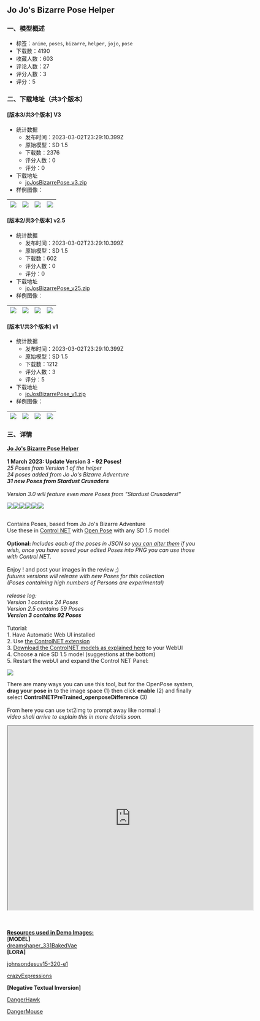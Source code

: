 ## Jo Jo's Bizarre Pose Helper
### 一、模型概述

- 标签：`anime`, `poses`, `bizarre`, `helper`, `jojo`, `pose`
- 下载数：4190
- 收藏人数：603
- 评论人数：27
- 评分人数：3
- 评分：5

### 二、下载地址（共3个版本）

#### [版本3/共3个版本] V3

- 统计数据
  - 发布时间：2023-03-02T23:29:10.399Z
  - 原始模型：SD 1.5
  - 下载数：2376
  - 评分人数：0
  - 评分：0
- 下载地址
  - [joJosBizarrePose_v3.zip](https://civitai.com/api/download/models/17117)
- 样例图像：

| <img src="https://image.civitai.com/xG1nkqKTMzGDvpLrqFT7WA/dd22975a-a2ec-4a03-0836-2455c1d53700/width=450/173553.jpeg" /> | <img src="https://image.civitai.com/xG1nkqKTMzGDvpLrqFT7WA/039d967f-4046-4fa7-a06b-2bae8a13ca00/width=450/173552.jpeg" /> | <img src="https://image.civitai.com/xG1nkqKTMzGDvpLrqFT7WA/545b2a46-df75-4953-a57e-1880b7c44b00/width=450/173551.jpeg" /> | <img src="https://image.civitai.com/xG1nkqKTMzGDvpLrqFT7WA/e5f886f4-5f3b-42ff-e76c-9ab26c9dda00/width=450/173550.jpeg" /> |
| ---- | ---- | ---- | ---- |

#### [版本2/共3个版本] v2.5

- 统计数据
  - 发布时间：2023-03-02T23:29:10.399Z
  - 原始模型：SD 1.5
  - 下载数：602
  - 评分人数：0
  - 评分：0
- 下载地址
  - [joJosBizarrePose_v25.zip](https://civitai.com/api/download/models/16423)
- 样例图像：

| <img src="https://image.civitai.com/xG1nkqKTMzGDvpLrqFT7WA/96ffdbe3-88f3-40a0-fa34-0958edc1d800/width=450/165758.jpeg" /> | <img src="https://image.civitai.com/xG1nkqKTMzGDvpLrqFT7WA/eee232b2-8165-414c-943d-ec65c290ab00/width=450/165804.jpeg" /> | <img src="https://image.civitai.com/xG1nkqKTMzGDvpLrqFT7WA/f12d7ff7-bc38-4ac0-1351-2e37fce5f500/width=450/165803.jpeg" /> | <img src="https://image.civitai.com/xG1nkqKTMzGDvpLrqFT7WA/5a00fd43-7397-46be-8716-fd8efe207b00/width=450/165802.jpeg" /> |
| ---- | ---- | ---- | ---- |

#### [版本1/共3个版本] v1

- 统计数据
  - 发布时间：2023-03-02T23:29:10.399Z
  - 原始模型：SD 1.5
  - 下载数：1212
  - 评分人数：3
  - 评分：5
- 下载地址
  - [joJosBizarrePose_v1.zip](https://civitai.com/api/download/models/15346)
- 样例图像：

| <img src="https://image.civitai.com/xG1nkqKTMzGDvpLrqFT7WA/4d25f12a-0f2b-4897-2e10-d670c7697100/width=450/152489.jpeg" /> | <img src="https://image.civitai.com/xG1nkqKTMzGDvpLrqFT7WA/7d31ca6d-e995-4410-d796-92354804e900/width=450/152508.jpeg" /> | <img src="https://image.civitai.com/xG1nkqKTMzGDvpLrqFT7WA/c588838a-de4f-43eb-4e86-d096868a3f00/width=450/152507.jpeg" /> | <img src="https://image.civitai.com/xG1nkqKTMzGDvpLrqFT7WA/4b322ccb-0fba-42f6-2b9a-4461a1742f00/width=450/152506.jpeg" /> |
| ---- | ---- | ---- | ---- |


### 三、详情
<p><strong><u>Jo Jo's Bizarre Pose Helper</u></strong><br /><br /><strong>1 March 2023: Update Version 3 - 92 Poses!</strong><br /><em>25 Poses from Version 1 of the helper<br />24 poses added from Jo Jo's Bizarre Adventure </em><br /><strong><em>31 new Poses from Stardust Crusaders</em></strong><br /><em><br />Version 3.0 will feature even more Poses from "Stardust Crusaders!"</em><br /></p><img src="https://imagecache.civitai.com/xG1nkqKTMzGDvpLrqFT7WA/1d9325af-b291-42ef-23af-503853850900/width=525" /><img src="https://imagecache.civitai.com/xG1nkqKTMzGDvpLrqFT7WA/3a8b74cc-27e6-4be7-b611-77730bc8a300/width=525" /><img src="https://imagecache.civitai.com/xG1nkqKTMzGDvpLrqFT7WA/79f817e8-e381-4e50-7d10-5f0e66567900/width=525" /><img src="https://imagecache.civitai.com/xG1nkqKTMzGDvpLrqFT7WA/94432ad2-bde2-4d5e-2a3c-1607563ca900/width=525" /><img src="https://imagecache.civitai.com/xG1nkqKTMzGDvpLrqFT7WA/223ddbac-52e0-4a39-b3d4-dee6950eaa00/width=525" /><img src="https://imagecache.civitai.com/xG1nkqKTMzGDvpLrqFT7WA/2b333319-369c-4699-9d97-28e7ea2ec400/width=525" /><p><br />Contains Poses, based from Jo Jo's Bizarre Adventure<br />Use these in <a target="_blank" rel="ugc" href="https://github.com/Mikubill/sd-webui-controlnet">Control NET</a> with <a target="_blank" rel="ugc" href="https://civitai.com/models/9251/controlnet-pre-trained-models">Open Pose</a> with any SD 1.5 model<br /><br /><strong>Optional: </strong><em>Includes each of the poses in JSON so </em><a target="_blank" rel="ugc" href="https://github.com/fkunn1326/openpose-editor"><em>you can alter them</em></a><em> if you wish, once you have saved your edited Poses into PNG you can use those with Control NET.</em><br /><br />Enjoy ! and post your images in the review ;)<br /><em>futures versions will release with new Poses for this collection</em><br /><em>(Poses containing high numbers of Persons are experimental)</em><br /><br /><em>release log:</em><strong><em> </em></strong><br /><em>Version 1 contains 24 Poses</em><br /><em>Version 2.5 contains 59 Poses</em><br /><strong><em>Version 3 contains 92 Poses</em></strong><br /><br />Tutorial:<br />1. Have Automatic Web UI installed<br />2. Use <a target="_blank" rel="ugc" href="https://github.com/Mikubill/sd-webui-controlnet">the ControlNET extension</a><br />3. <a target="_blank" rel="ugc" href="https://civitai.com/models/9251/controlnet-pre-trained-models">Download the ControlNET models as explained here</a> to your WebUI<br />4. Choose a nice SD 1.5 model (suggestions at the bottom)<br />5. Restart the webUI and expand the Control NET Panel:</p><img src="https://imagecache.civitai.com/xG1nkqKTMzGDvpLrqFT7WA/3efdba6b-b357-4e84-a3af-df04a3dbcd00/width=525" /><p>There are many ways you can use this tool, but for the OpenPose system, <strong>drag your pose in</strong> to the image space (1) then click <strong>enable</strong> (2) and finally select <strong>ControlNETPreTrained_openposeDifference</strong> (3)<br /><br />From here you can use txt2img to prompt away like normal :) <br /><em>video shall arrive to explain this in more details soon.</em><br /></p><div data-youtube-video><iframe width="640" height="480" allowfullscreen="true" autoplay="false" disablekbcontrols="false" enableiframeapi="false" endtime="0" ivloadpolicy="0" loop="false" modestbranding="false" origin playlist src="https://www.youtube.com/embed/bA5BYneeimA" start="0"></iframe></div><p><br /><br /><strong><u>Resources used in Demo Images:</u></strong><br />[<strong>MODEL]</strong><br /><a target="_blank" rel="ugc" href="https://civitai.com/models/4384/dreamshaper">dreamshaper_331BakedVae</a><br /><strong>[LORA]</strong></p><p><a target="_blank" rel="ugc" href="https://civitai.com/models/10003/djz-johnson-desu-108-models-in-one-lora">johnsondesuv15-320-e1</a></p><p><a target="_blank" rel="ugc" href="https://civitai.com/models/5891/crazy-expressions">crazyExpressions</a></p><p><strong>[Negative Textual Inversion]</strong></p><p><a target="_blank" rel="ugc" href="https://civitai.com/models/8107/djz-johnsons-image-helper-dangerhawk-and-dangergoose">DangerHawk</a></p><p><a target="_blank" rel="ugc" href="https://civitai.com/models/12770/djz-johnsons-image-helper-2-danger-moose-and-danger-mouse">DangerMouse</a></p>